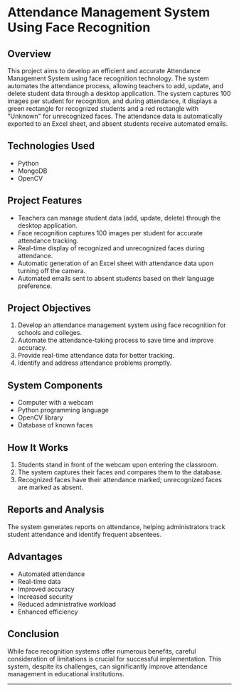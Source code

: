 # Attendance Management System Using Face Recognition

## Overview

This project aims to develop an efficient and accurate Attendance Management System using face recognition technology. The system automates the attendance process, allowing teachers to add, update, and delete student data through a desktop application. The system captures 100 images per student for recognition, and during attendance, it displays a green rectangle for recognized students and a red rectangle with "Unknown" for unrecognized faces. The attendance data is automatically exported to an Excel sheet, and absent students receive automated emails.

## Technologies Used

- Python
- MongoDB
- OpenCV

## Project Features

- Teachers can manage student data (add, update, delete) through the desktop application.
- Face recognition captures 100 images per student for accurate attendance tracking.
- Real-time display of recognized and unrecognized faces during attendance.
- Automatic generation of an Excel sheet with attendance data upon turning off the camera.
- Automated emails sent to absent students based on their language preference.

## Project Objectives

1. Develop an attendance management system using face recognition for schools and colleges.
2. Automate the attendance-taking process to save time and improve accuracy.
3. Provide real-time attendance data for better tracking.
4. Identify and address attendance problems promptly.

## System Components

- Computer with a webcam
- Python programming language
- OpenCV library
- Database of known faces

## How It Works

1. Students stand in front of the webcam upon entering the classroom.
2. The system captures their faces and compares them to the database.
3. Recognized faces have their attendance marked; unrecognized faces are marked as absent.

## Reports and Analysis

The system generates reports on attendance, helping administrators track student attendance and identify frequent absentees.

## Advantages

- Automated attendance
- Real-time data
- Improved accuracy
- Increased security
- Reduced administrative workload
- Enhanced efficiency

## Conclusion

While face recognition systems offer numerous benefits, careful consideration of limitations is crucial for successful implementation. This system, despite its challenges, can significantly improve attendance management in educational institutions.

---
